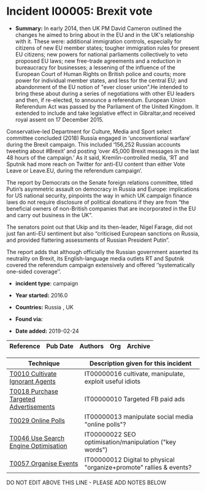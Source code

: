 # Incident I00005: Brexit vote

* **Summary:** In early 2014, then UK PM David Cameron outlined the changes he aimed to bring about in the EU and in the UK's relationship with it. These were: additional immigration controls, especially for citizens of new EU member states; tougher immigration rules for present EU citizens; new powers for national parliaments collectively to veto proposed EU laws; new free-trade agreements and a reduction in bureaucracy for businesses; a lessening of the influence of the European Court of Human Rights on British police and courts; more power for individual member states, and less for the central EU; and abandonment of the EU notion of "ever closer union".He intended to bring these about during a series of negotiations with other EU leaders and then, if re-elected, to announce a referendum.
European Union Referendum Act was passed by the Parliament of the United Kingdom. It extended to include and take legislative effect in Gibraltar,and received royal assent on 17 December 2015.

Conservative-led Department for Culture, Media and Sport select committee concluded (2018) Russia engaged in ‘unconventional warfare’ during the Brexit campaign. This included ‘156,252 Russian accounts tweeting about #Brexit’ and posting ‘over 45,000 Brexit messages in the last 48 hours of the campaign.’ As it said, Kremlin-controlled media, ‘RT and Sputnik had more reach on Twitter for anti-EU content than either Vote Leave or Leave.EU, during the referendum campaign’.

The report by Democrats on the Senate foreign relations committee, titled Putin’s asymmetric assault on democracy in Russia and Europe: implications for US national security, pinpoints the way in which UK campaign finance laws do not require disclosure of political donations if they are from “the beneficial owners of non-British companies that are incorporated in the EU and carry out business in the UK”.

The senators point out that Ukip and its then-leader, Nigel Farage, did not just fan anti-EU sentiment but also “criticised European sanctions on Russia, and provided flattering assessments of Russian President Putin”.

The report adds that although officially the Russian government asserted its neutrality on Brexit, its English-language media outlets RT and Sputnik covered the referendum campaign extensively and offered ‘’systematically one-sided coverage’’.

* **incident type**: campaign

* **Year started:** 2016.0

* **Countries:** Russia , UK

* **Found via:** 

* **Date added:** 2019-02-24


| Reference | Pub Date | Authors | Org | Archive |
| --------- | -------- | ------- | --- | ------- |

 

| Technique | Description given for this incident |
| --------- | ------------------------- |
| [T0010 Cultivate Ignorant Agents](../../generated_pages/techniques/T0010.md) | IT00000016 cultivate, manipulate, exploit useful idiots |
| [T0018 Purchase Targeted Advertisements](../../generated_pages/techniques/T0018.md) | IT00000010 Targeted FB paid ads |
| [T0029 Online Polls](../../generated_pages/techniques/T0029.md) | IT00000013 manipulate social media "online polls"?  |
| [T0046 Use Search Engine Optimisation](../../generated_pages/techniques/T0046.md) | IT00000022 SEO optimisation/manipulation ("key words") |
| [T0057 Organise Events](../../generated_pages/techniques/T0057.md) | IT00000012 Digital to physical "organize+promote" rallies & events? |


DO NOT EDIT ABOVE THIS LINE - PLEASE ADD NOTES BELOW